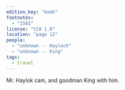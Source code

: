 ```yaml
---
edition_key: "book"
footnotes:
  - "1581"
license: "CC0 1.0"
location: "page 12"
people:
  - "unknown -- Haylock"
  - "unknown -- King"
tags:
  - travel
---
```

Mr. Haylok cam, and goodman King with him.
